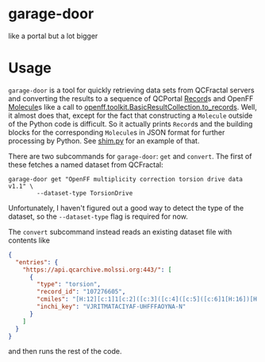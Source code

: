 # garage-door
like a portal but a lot bigger

# Usage

`garage-door` is a tool for quickly retrieving data sets from QCFractal servers
and converting the results to a sequence of QCPortal [Record]s and OpenFF
[Molecule]s like a call to [openff.toolkit.BasicResultCollection.to_records].
Well, it almost does that, except for the fact that constructing a `Molecule`
outside of the Python code is difficult. So it actually prints `Record`s and the
building blocks for the corresponding `Molecule`s in JSON format for further
processing by Python. See [shim.py](python/shim.py) for an example of that.

There are two subcommands for `garage-door`: `get` and `convert`. The first of
these fetches a named dataset from QCFractal:

``` shell
garage-door get "OpenFF multiplicity correction torsion drive data v1.1" \
	    --dataset-type TorsionDrive
```

Unfortunately, I haven't figured out a good way to detect the type of the
dataset, so the `--dataset-type` flag is required for now.

The `convert` subcommand instead reads an existing dataset file with contents
like

``` json
{
  "entries": {
    "https://api.qcarchive.molssi.org:443/": [
      {
        "type": "torsion",
        "record_id": "107276605",
        "cmiles": "[H:12][c:1]1[c:2]([c:3]([c:4]([c:5]([c:6]1[H:16])[H:15])[S:7](=[O:8])(=[O:9])[N:10]([H:17])[N:11]([H:18])[H:19])[H:14])[H:13]",
        "inchi_key": "VJRITMATACIYAF-UHFFFAOYNA-N"
      }
    ]
  }
}
```

and then runs the rest of the code.

[Record]: https://github.com/MolSSI/QCPortal/blob/ff6f8bdf733b648e927223c89126a3ba37f88b69/qcportal/models/records.py#L251
[Molecule]: https://docs.openforcefield.org/projects/toolkit/en/latest/api/generated/openff.toolkit.topology.Molecule.html#openff.toolkit.topology.Molecule
[openff.toolkit.BasicResultCollection.to_records]: https://docs.openforcefield.org/projects/qcsubmit/en/latest/api/generated/openff.qcsubmit.results.BasicResultCollection.html?highlight=to_records#openff.qcsubmit.results.BasicResultCollection.to_records

